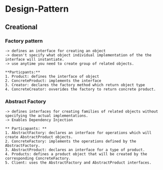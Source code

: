 # Design-Pattern
## Creational
### Factory pattern
    -> defines an interface for creating an object
    -> doesn't specify what object individual implementation of the the interface will instantiate.
    -> use anytime you need to create group of related objects.
    
    **Particpants:**
    1. Product: defines the interface of object
    2. ConcreteProduct: implements the interface
    3. Creator: declares the factory method which return object type
    4. ConcreteCreator: ovverides the factory to return concrete product.
    
### Abstract Factory
    -> defines interfaces for creating families of related objects without specifying the actual implementations.
    -> Enables Dependency Injection
    
    ** Particapants: **
    1. AbstractFactory: declares an interface for operations which will create AbstractProduct objects.
    2. ConcreteFactory: implements the operations defined by the AbstractFactory.
    3. AbstractProduct: declares an interface for a type of product.
    4. Products: defines a product object that will be created by the corresponding ConcreteFactory.
    5. Client: uses the AbstractFactory and AbstractProduct interfaces.
